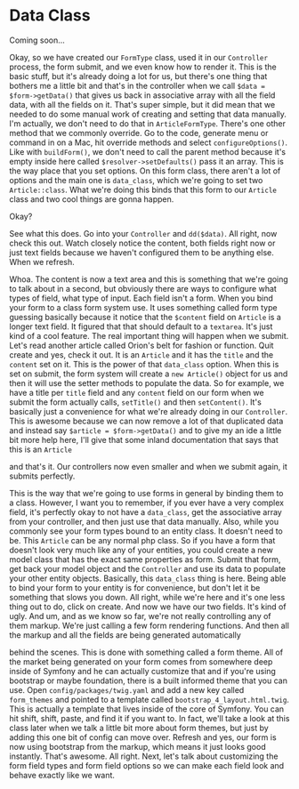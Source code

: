 # Data Class

Coming soon...

Okay, so we have created our `FormType` class, used it in our `Controller` process, the
form submit, and we even know how to render it. This is the basic stuff, but it's
already doing a lot for us, but there's one thing that bothers me a little bit and
that's in the controller when we call `$data = $form->getData()` that gives us back in
associative array with all the field data, with all the fields on it. That's super
simple, but it did mean that we needed to do some manual work of creating and setting
that data manually. I'm actually, we don't need to do that in `ArticleFormType`.
There's one other method that we commonly override. Go to the code, generate menu or
command in on a Mac, hit override methods and select `configureOptions()`. Like with
`buildForm()`, we don't need to call the parent method because it's empty inside here
called `$resolver->setDefaults()` pass it an array. This is the way place that you set
options. On this form class, there aren't a lot of options and the main one is
`data_class`, which we're going to set two `Article::class`. What we're doing this binds
that this form to our `Article` class and two cool things are gonna happen.

Okay?

See what this does. Go into your `Controller` and `dd($data)`. All
right, now check this out. Watch closely notice the content, both fields right now or
just text fields because we haven't configured them to be anything else. When we
refresh.

Whoa. The content is now a text area and this is something that we're going to talk
about in a second, but obviously there are ways to configure what types of field,
what type of input. Each field isn't a form. When you bind your form to a class form
system use. It uses something called form type guessing basically because it notice
that the `$content` field on `Article` is a longer text field. It figured that that should
default to a `textarea`. It's just kind of a cool feature. The real important thing
will happen when we submit. Let's read another article called Orion's belt for
fashion or function. Quit create and yes, check it out. It is an `Article` and it has
the `title` and the `content` set on it. This is the power of that `data_class` option.
When this is set on submit, the form system will create a `new Article()` object for us
and then it will use the setter methods to populate the data. So for example, we have
a title per `title` field and any `content` field on our form when we submit the form
actually calls, `setTitle()` and then `setContent()`. It's basically just a convenience for
what we're already doing in our `Controller`. This is awesome because we can now remove
a lot of that duplicated data and instead say `$article = $form->getData()` and to give my an
ide a little bit more help here, I'll give that some inland documentation that says
that this is an `Article`

and that's it. Our controllers now even smaller and when we submit again, it submits
perfectly.

This is the way that we're going to use forms in general by binding them to a class.
However, I want you to remember, if you ever have a very complex field, it's
perfectly okay to not have a `data_class`, get the associative array from your
controller, and then just use that data manually. Also, while you commonly see your
form types bound to an entity class. It doesn't need to be. This `Article` can be any
normal php class. So if you have a form that doesn't look very much like any of your
entities, you could create a new model class that has the exact same properties as
form. Submit that form, get back your model object and the `Controller` and use its
data to populate your other entity objects. Basically, this `data_class` thing is here.
Being able to bind your form to your entity is for convenience, but don't let it be
something that slows you down. All right, while we're here and it's one less thing
out to do, click on create. And now we have our two fields. It's kind of ugly. And
um, and as we know so far, we're not really controlling any of them markup. We're
just calling a few form rendering functions. And then all the markup and all the
fields are being generated automatically

behind the scenes. This is done with something called a form theme. All of the market
being generated on your form comes from somewhere deep inside of Symfony and he can
actually customize that and if you're using bootstrap or maybe foundation, there is a
built informed theme that you can use. Open `config/packages/twig.yaml` and add a
new key called `form_themes` and pointed to a template called `bootstrap_4_layout.html.twig`.
This is actually a template that lives inside of the core of Symfony.
You can hit shift, shift, paste, and find it if you want to. In fact, we'll take a
look at this class later when we talk a little bit more about form themes, but just
by adding this one bit of config can move over. Refresh and yes, our form is now
using bootstrap from the markup, which means it just looks good instantly. That's
awesome. All right. Next, let's talk about customizing the form field types and form
field options so we can make each field look and behave exactly like we want.